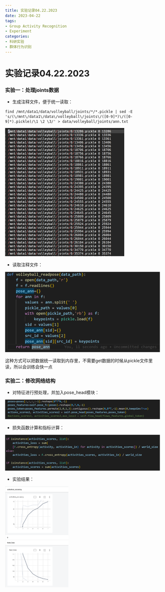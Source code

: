 ```yaml
---
title: 实验记录04.22.2023
date: 2023-04-22
tags: 
- Group Activity Recognition
- Experiment
categories:
- 科研实验
- 群体行为识别
---
```


# 实验记录04.22.2023

### 实验一：处理joints数据

- 生成注释文件，便于统一读取：

```shell
find /mnt/data1/data/volleyball/joints/*/*.pickle | sed -E 's/(\/mnt\/data1\/data\/volleyball\/joints\/([0-9]*)\/([0-9]*).pickle)/\1 \2 \3/' > data/volleyball/joints/ann.txt
```

<img src="https://raw.githubusercontent.com/coelien/image-hosting/master/img/image-20230422165338524.png" alt="image-20230422165338524" style="zoom:50%;" />

- 读取注释文件：

<img src="https://raw.githubusercontent.com/coelien/image-hosting/master/img/image-20230422170312052.png" alt="image-20230422170312052" style="zoom:50%;" />

这种方式可以把数据统一读取到内存里，不需要get数据的时候从pickle文件里读，所以会训练会快一点

### 实验二：修改网络结构

- 对特征进行预处理，并加入pose_head模块：

<img src="https://raw.githubusercontent.com/coelien/image-hosting/master/img/image-20230424124744155.png" alt="image-20230424124744155" style="zoom:50%;" />

- 损失函数计算和指标计算：

<img src="https://raw.githubusercontent.com/coelien/image-hosting/master/img/image-20230424124957978.png" alt="image-20230424124957978" style="zoom:50%;" />

- 实验结果：

<img src="https://raw.githubusercontent.com/coelien/image-hosting/master/img/image-20230424125151924.png" alt="image-20230424125151924" style="zoom:33%;" />
